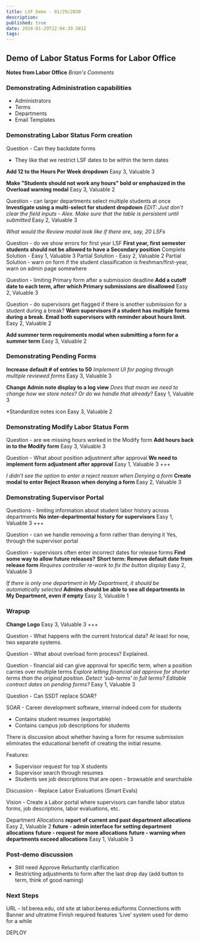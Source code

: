 ```yaml
---
title: LSF Demo - 01/29/2020
description: 
published: true
date: 2020-01-29T22:04:39.581Z
tags: 
---
```


Demo of Labor Status Forms for Labor Office
--------------------------------------------

**Notes from Labor Office**
*Brian's Comments*

### Demonstrating Administration capabilities
 - Administrators
 - Terms
 - Departments
 - Email Templates

### Demonstrating Labor Status Form creation

Question - Can they backdate forms
 - They like that we restrict LSF dates to be within the term dates

**Add 12 to the Hours Per Week dropdown**
Easy 3, Valuable 3

**Make "Students should not work any hours" bold or emphasized in the Overload warning modal**
Easy 3, Valuable 2


Question - can larger departments select multiple students at once
**Investigate using a multi-select for student dropdown**
*EDIT: Just don't clear the field inputs - Alex. Make sure that the table is persistent until submitted*
Easy 2, Valuable 3

*What would the Review modal look like if there are, say, 20 LSFs*

Question - do we show errors for first year LSF
**First year, first semester students should not be allowed to have a Secondary position**
Complete Solution - Easy 1, Valuable 3
Partial Solution - Easy 2, Valuable 2
Partial Solution - warn on form if the student classification is freshman/first-year, warn on admin page somewhere

Question - limiting Primary form after a submission deadline
**Add a cutoff date to each term, after which Primary submissions are disallowed**
Easy 2, Valuable 3

Question - do supervisors get flagged if there is another submission for a student during a break?
**Warn supervisors if a student has multiple forms during a break. Email both supervisors with reminder about hours limit.**
Easy 2, Valuable 2

**Add summer term requirements modal when submitting a form for a summer term**
Easy 3, Valuable 2


### Demonstrating Pending Forms

**Increase default # of entries to 50**
*Implement UI for paging through multiple reviewed forms*
Easy 3, Valuable 3

**Change Admin note display to a log view**
*Does that mean we need to change how we store notes? Or do we handle that already?*
Easy 1, Valuable 3

*Standardize notes icon
Easy 3, Valuable 2

### Demonstrating Modify Labor Status Form

Question - are we missing hours worked in the Modify form
**Add hours back in to the Modify form**
Easy 3, Valuable 3

Question - What about position adjustment after approval
**We need to implement form adjustment after approval**
Easy 1, Valuable 3 +++

*I didn't see the option to enter a reject reason when Denying a form*
**Create modal to enter Reject Reason when denying a form**
Easy 2, Valuable 3

### Demonstrating Supervisor Portal

Questions - limiting information about student labor history across departments 
**No inter-departmental history for supervisors**
Easy 1, Valuable 3 +++

Question - can we handle removing a form rather than denying it
Yes, through the supervisor portal

Question - supervisors often enter incorrect dates for release forms
**Find some way to allow future releases?**
**Short term: Remove default date from release form**
*Requires controller re-work to fix the button display*
Easy 2, Valuable 3

*If there is only one department in My Department, it should be automatically selected*
**Admins should be able to see all departments in My Department, even if empty**
Easy 3, Valuable 1


### Wrapup

**Change Logo**
Easy 3, Valuable 3 +++

Question - What happens with the current historical data?
At least for now, two separate systems.

Question - What about overload form process?
Explained.

Question - financial aid can give approval for specific term, when a position carries over multiple terms
*Explore letting financial aid approve for shorter terms than the original position. Detect 'sub-terms' in full terms? Editable contract dates on pending forms?*
Easy 1, Valuable 3

Question - Can SSDT replace SOAR?

SOAR - Career development software, internal indeed.com for students
* Contains student resumes (exportable)
* Contains campus job descriptions for students

There is discussion about whether having a form for resume submission eliminates the educational benefit of creating the initial resume.

Features:
* Supervisor request for top X students
* Supervisor search through resumes
* Students see job descriptions that are open - browsable and searchable

Discussion - Replace Labor Evaluations (Smart Evals)

Vision - Create a Labor portal where supervisors can handle labor status forms, job descriptions, labor evaluations, etc.

Department Allocations
**report of current and past department allocations**
Easy 2, Valuable 2
**future - admin interface for setting department allocations**
**future - request for more allocations**
**future - warning when departments exceed allocations**
Easy 1, Valuable 3

### Post-demo discussion

* Still need Approve Reluctantly clarification
* Restricting adjustments to form after the last drop day (add button to term, think of good naming)



### Next Steps

URL - lsf.berea.edu, old site at labor.berea.edu/forms
Connections with Banner and ultratime
Finish required features
'Live' system used for demo for a while

DEPLOY


